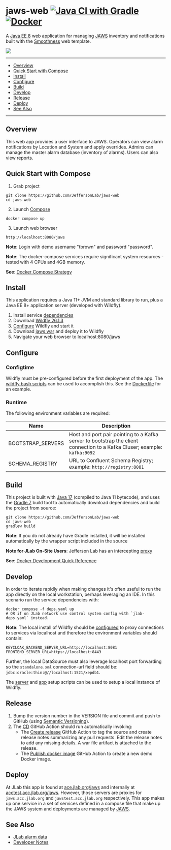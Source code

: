 # jaws-web [![Java CI with Gradle](https://github.com/JeffersonLab/jaws-web/actions/workflows/ci.yaml/badge.svg)](https://github.com/JeffersonLab/jaws-web/actions/workflows/ci.yaml) [![Docker](https://img.shields.io/docker/v/jeffersonlab/jaws-web?sort=semver&label=DockerHub)](https://hub.docker.com/r/jeffersonlab/jaws-web)
A [Java EE 8](https://en.wikipedia.org/wiki/Jakarta_EE) web application for managing [JAWS](https://github.com/JeffersonLab/jaws) inventory and notifications built with the [Smoothness](https://github.com/JeffersonLab/smoothness) web template.

<p>
<a href="#"><img src="https://github.com/JeffersonLab/jaws-web/raw/main/Screenshot.png"/></a>     
</p>

---
 - [Overview](https://github.com/JeffersonLab/jaws-web#overview)
 - [Quick Start with Compose](https://github.com/JeffersonLab/jaws-web#quick-start-with-compose) 
 - [Install](https://github.com/JeffersonLab/jaws-web#install)
 - [Configure](https://github.com/JeffersonLab/jaws-web#configure)
 - [Build](https://github.com/JeffersonLab/jaws-web#build)
 - [Develop](https://github.com/JeffersonLab/jaws-web#develop)
 - [Release](https://github.com/JeffersonLab/jaws-web#release)
 - [Deploy](https://github.com/JeffersonLab/jaws-web#deploy) 
 - [See Also](https://github.com/JeffersonLab/jaws-web#see-also)
---

## Overview
This web app provides a user interface to JAWS.  Operators can view alarm notifications by Location and System and apply overrides.   Admins can manage the master alarm database (inventory of alarms).  Users can also view reports.

## Quick Start with Compose
1. Grab project
```
git clone https://github.com/JeffersonLab/jaws-web
cd jaws-web
```
2. Launch [Compose](https://github.com/docker/compose)
```
docker compose up
```
3. Launch web browser
```
http://localhost:8080/jaws
```
**Note**: Login with demo username "tbrown" and password "password".

**Note**: The docker-compose services require significant system resources - tested with 4 CPUs and 4GB memory.

**See**: [Docker Compose Strategy](https://gist.github.com/slominskir/a7da801e8259f5974c978f9c3091d52c)

## Install
This application requires a Java 11+ JVM and standard library to run, plus a Java EE 8+ application server (developed with Wildfly).

   1. Install service [dependencies](https://github.com/JeffersonLab/jaws-web/blob/main/deps.yaml)
   1. Download [Wildfly 26.1.3](https://www.wildfly.org/downloads/)
   1. [Configure](https://github.com/JeffersonLab/jaws-web#configure) Wildfly and start it
   1. Download [jaws.war](https://github.com/JeffersonLab/jaws-web/releases) and deploy it to Wildfly
   1. Navigate your web browser to localhost:8080/jaws


## Configure

### Configtime
Wildfly must be pre-configured before the first deployment of the app. The [wildfly bash scripts](https://github.com/JeffersonLab/wildfly#configure) can be used to accomplish this. See the [Dockerfile](https://github.com/JeffersonLab/jaws-web/blob/main/Dockerfile) for an example.

### Runtime
The following environment variables are required:

| Name | Description |
|----------|---------|
| BOOTSTRAP_SERVERS | Host and port pair pointing to a Kafka server to bootstrap the client connection to a Kafka Cluser; example: `kafka:9092` |
| SCHEMA_REGISTRY | URL to Confluent Schema Registry; example: `http://registry:8081` |

## Build
This project is built with [Java 17](https://adoptium.net/) (compiled to Java 11 bytecode), and uses the [Gradle 7](https://gradle.org/) build tool to automatically download dependencies and build the project from source:

```
git clone https://github.com/JeffersonLab/jaws-web
cd jaws-web
gradlew build
```
**Note**: If you do not already have Gradle installed, it will be installed automatically by the wrapper script included in the source

**Note for JLab On-Site Users**: Jefferson Lab has an intercepting [proxy](https://gist.github.com/slominskir/92c25a033db93a90184a5994e71d0b78)

**See**: [Docker Development Quick Reference](https://gist.github.com/slominskir/a7da801e8259f5974c978f9c3091d52c#development-quick-reference)

## Develop
In order to iterate rapidly when making changes it's often useful to run the app directly on the local workstation, perhaps leveraging an IDE.  In this scenario run the service dependencies with:
```
docker compose -f deps.yaml up
# OR if on JLab network use control system config with `jlab-deps.yaml` instead.
```
**Note**: The local install of Wildfly should be [configured](https://github.com/JeffersonLab/jaws-web#configure) to proxy connections to services via localhost and therefore the environment variables should contain:
```
KEYCLOAK_BACKEND_SERVER_URL=http://localhost:8081
FRONTEND_SERVER_URL=https://localhost:8443
```
Further, the local DataSource must also leverage localhost port forwarding so the `standalone.xml` connection-url field should be: `jdbc:oracle:thin:@//localhost:1521/xepdb1`.  

The [server](https://github.com/JeffersonLab/wildfly/blob/main/scripts/server-setup.sh) and [app](https://github.com/JeffersonLab/wildfly/blob/main/scripts/app-setup.sh) setup scripts can be used to setup a local instance of Wildfly. 

## Release
1. Bump the version number in the VERSION file and commit and push to GitHub (using [Semantic Versioning](https://semver.org/)).
2. The [CD](https://github.com/JeffersonLab/jaws-web/blob/main/.github/workflows/cd.yaml) GitHub Action should run automatically invoking:
    - The [Create release](https://github.com/JeffersonLab/java-workflows/blob/main/.github/workflows/gh-release.yaml) GitHub Action to tag the source and create release notes summarizing any pull requests.   Edit the release notes to add any missing details.  A war file artifact is attached to the release.
    - The [Publish docker image](https://github.com/JeffersonLab/container-workflows/blob/main/.github/workflows/docker-publish.yaml) GitHub Action to create a new demo Docker image.

## Deploy
At JLab this app is found at [ace.jlab.org/jaws](https://ace.jlab.org/jaws) and internally at [acctest.acc.jlab.org/jaws](https://acctest.acc.jlab.org/jaws).  However, those servers are proxies for `jaws.acc.jlab.org` and `jawstest.acc.jlab.org` respectively.  This app makes up one service in a set of services defined in a compose file that make up the JAWS system and deployments are managed by [JAWS](https://github.com/JeffersonLab/jaws).

## See Also
- [JLab alarm data](https://github.com/JeffersonLab/alarms)
- [Developer Notes](https://github.com/JeffersonLab/jaws-web/wiki/Developer-Notes)
